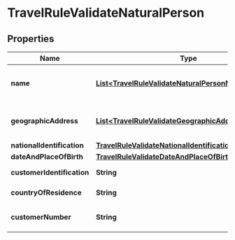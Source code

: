

# TravelRuleValidateNaturalPerson


## Properties

| Name | Type | Description | Notes |
|------------ | ------------- | ------------- | -------------|
|**name** | [**List&lt;TravelRuleValidateNaturalPersonNameIdentifier&gt;**](TravelRuleValidateNaturalPersonNameIdentifier.md) | An array of structured name identifiers for the natural person, referencing the TravelRuleNaturalPersonNameIdentifier schema. |  [optional] |
|**geographicAddress** | [**List&lt;TravelRuleValidateGeographicAddress&gt;**](TravelRuleValidateGeographicAddress.md) | An array of geographic addresses associated with the natural person, referencing the TravelRuleGeographicAddress schema. |  [optional] |
|**nationalIdentification** | [**TravelRuleValidateNationalIdentification**](TravelRuleValidateNationalIdentification.md) |  |  [optional] |
|**dateAndPlaceOfBirth** | [**TravelRuleValidateDateAndPlaceOfBirth**](TravelRuleValidateDateAndPlaceOfBirth.md) |  |  [optional] |
|**customerIdentification** | **String** | A unique identifier for the customer within the organization&#39;s context. |  [optional] |
|**countryOfResidence** | **String** | The ISO-3166 Alpha-2 country code of the natural person&#39;s residence. |  [optional] |
|**customerNumber** | **String** | A distinct identifier that uniquely identifies the customer within the organization. |  [optional] |



